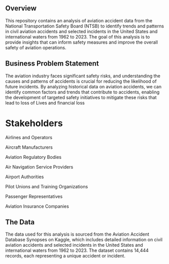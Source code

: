 ## Overview

This repository contains an analysis of aviation accident data from the National Transportation Safety Board (NTSB) to identify trends and patterns in civil aviation accidents and selected incidents in the United States and international waters from 1962 to 2023. The goal of this analysis is to provide insights that can inform safety measures and improve the overall safety of aviation operations.

## Business Problem Statement

The aviation industry faces significant safety risks, and understanding the causes and patterns of accidents is crucial for reducing the likelihood of future incidents. By analyzing historical data on aviation accidents, we can identify common factors and trends that contribute to accidents, enabling the development of targeted safety initiatives to mitigate these risks that lead to loss of Lives and financial loss

# Stakeholders
Airlines and Operators

Aircraft Manufacturers

Aviation Regulatory Bodies

Air Navigation Service Providers

Airport Authorities

Pilot Unions and Training Organizations

Passenger Representatives

Aviation Insurance Companies


## The Data

The data used for this analysis is sourced from the Aviation Accident Database Synopses on Kaggle, which includes detailed information on civil aviation accidents and selected incidents in the United States and international waters from 1962 to 2023. The dataset contains 14,444 records, each representing a unique accident or incident.

